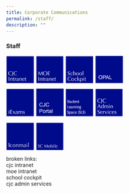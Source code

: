 ```yaml
---
title: Corporate Communications
permalink: /staff/
description: ""
---
```

### **Staff**

<p><a href="webhere">
<img src="/images/staff1.jpg" style="width:15%;margin-right:5px;" align = "left">
</a></p>

<p><a href="webhere">
<img src="/images/staff2.jpg" style="width:15%;margin-right:5px;" align = "left">
</a></p>

<p><a href="webhere">
<img src="/images/staff3.jpg" style="width:15%;margin-right:5px;" align = "left">
</a></p>

<p><a href="https://idm.opal2.moe.edu.sg/Account/Login">
<img src="/images/staff4.jpg" style="width:15%;margin-right:5px;" align = "left">
</a></p>

<br clear="left">

<p><a href="http://iexams.seab.gov.sg/">
<img src="/images/staff5.jpg" style="width:15%;margin-right:5px;" align = "left">
</a></p>

<p><a href="https://portal.catholicjc.edu.sg/">
<img src="/images/staff6.jpg" style="width:15%;margin-right:5px;" align = "left">
</a></p>

<p><a href="https://vle.learning.moe.edu.sg/login">
<img src="/images/staff7.jpg" style="width:15%;margin-right:5px;" align = "left">
</a></p>

<p><a href="webhere">
<img src="/images/staff8.jpg" style="width:15%;margin-right:5px;" align = "left">
</a></p>

<br clear="left">

<p><a href="https://workspace.google.com/dashboard">
<img src="/images/staff9.jpg" style="width:15%;margin-right:5px;" align = "left">
</a></p>

<p><a href="https://scmobile.moe.edu.sg/login">
<img src="/images/staff10.jpg" style="width:15%;margin-right:5px;" align = "left">
</a></p>

<br clear="left">

broken links:<br>
cjc intranet<br>
moe intranet<br>
school cockpit<br>
cjc admin services